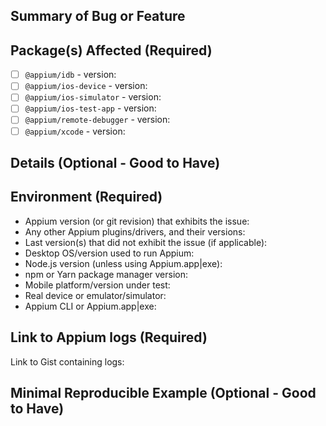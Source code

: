 ## Summary of Bug or Feature

<!--
Summarize the issue you are experiencing (or the feature you want to see added). Tell us what you were trying to do and what happened instead. Remember, this is _not_ a place to ask questions. For that, go to http://discuss.appium.io!

THIS REPO IS FOR ISSUES RELATED TO THE PACKAGES IN appium/appium-ios ONLY!  See https://github.com/appium/appium/issues for general Appium issues.
-->

## Package(s) Affected (Required)

<!--
Check the package(s) this issue involves, and fill in the version number.
-->

- [ ] `@appium/idb` - version: <!-- version -->
- [ ] `@appium/ios-device` - version: <!-- version -->
- [ ] `@appium/ios-simulator` - version: <!-- version  -->
- [ ] `@appium/ios-test-app` - version: <!-- version -->
- [ ] `@appium/remote-debugger` - version: <!-- version -->
- [ ] `@appium/xcode` - version: <!-- version -->

## Details (Optional - Good to Have)

<!--
IF THIS IS A BUG, please describe:

1. The steps to reproduce
2. The expected behavior
3. The actual behavior

IF THIS IS A FEATURE REQUEST, please answer:

- Why is this needed?
- Who will use it?
- Are there workarounds?
- What are some alternative solutions?
- Can this feature be provided as a plugin or driver?

-->

<!-- *** BELOW IS FOR BUGS ONLY; IF REQUESTING A FEATURE, PLEASE DELETE TEXT BELOW *** -->

## Environment (Required)

<!--
Please append the requested information to each list item below:
-->

- Appium version (or git revision) that exhibits the issue:
- Any other Appium plugins/drivers, and their versions:
- Last version(s) that did not exhibit the issue (if applicable):
- Desktop OS/version used to run Appium:
- Node.js version (unless using Appium.app|exe):
- npm or Yarn package manager version:
- Mobile platform/version under test:
- Real device or emulator/simulator:
- Appium CLI or Appium.app|exe:

## Link to Appium logs (Required)

<!--
Create a [Gist](https://gist.github.com) and paste of your _full_ Appium logs, then provide the link below.  Please redact any sensitive information; this will be public!

Do _NOT_ paste your full Appium logs here, as it will make this issue very long and hard to read!
-->

Link to Gist containing logs: <!-- gist link -->

## Minimal Reproducible Example (Optional - Good to Have)

<!--
If your issue involves code, please provide a [minimal reproducible example](https://stackoverflow.com/help/minimal-reproducible-example). This will help the team verify and address the issue much more quickly!
 -->
